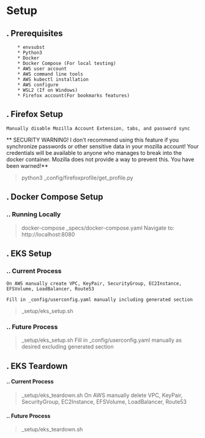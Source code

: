 # Setup

## . Prerequisites
        * envsubst
        * Python3
        * Docker
        * Docker Compose (For local testing)
        * AWS user account
        * AWS command line tools
        * AWS kubectl installation
        * AWS configure
        * WSL2 (If on Windows)
        * Firefox account(For bookmarks features)

## . Firefox Setup
    Manually disable Mozilla Account Extension, tabs, and password sync

**    SECURITY WARNING! I don't recommend using this feature if you synchronize passwords or other sensitive data in your mozilla account! Your credentials will be available to anyone who manages to break into the docker container. Mozilla does not provide a way to prevent this. You have been warned!**

> python3 _config/firefoxprofile/get_profile.py


## . Docker Compose Setup

### .. Running Locally
> docker-compose _specs/docker-compose.yaml
    Navigate to: http://localhost:8080

## . EKS Setup

### .. Current Process
    On AWS manually create VPC, KeyPair, SecurityGroup, EC2Instance, EFSVolume, LoadBalancer, Route53
            
    Fill in _config/userconfig.yaml manually including generated section
> _setup/eks_setup.sh

### .. Future Process
> _setup/eks_setup.sh
    Fill in _config/userconfig.yaml manually as desired excluding generated section

## . EKS Teardown

#### .. Current Process
> _setup/eks_teardown.sh
    On AWS manually delete VPC, KeyPair, SecurityGroup, EC2Instance, EFSVolume, LoadBalancer, Route53

#### .. Future Process

> _setup/eks_teardown.sh




